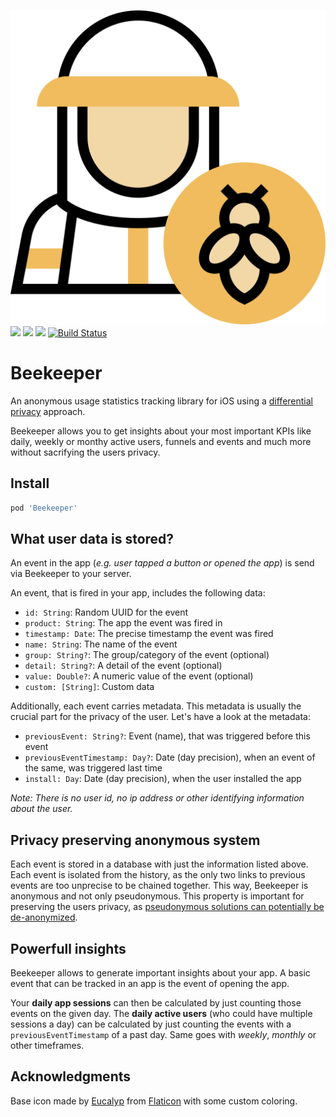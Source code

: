 ![](Icon.png)
[![](http://img.shields.io/badge/Swift-5.0-blue.svg)]() [![](http://img.shields.io/badge/iOS-10.0%2B-blue.svg)]() [![](https://img.shields.io/github/license/ChaosCoder/Beekeeper.svg)](LICENSE.md) [![Build Status](https://app.bitrise.io/app/de6c8de2d3e47847/status.svg?token=almCOiEviEDNJOAM2G5WQQ&branch=master)](https://app.bitrise.io/app/de6c8de2d3e47847)

# Beekeeper
An anonymous usage statistics tracking library for iOS using a [differential privacy](https://en.wikipedia.org/wiki/Differential_privacy) approach.

Beekeeper allows you to get insights about your most important KPIs like daily, weekly or monthy active users, funnels and events and much more without sacrifying the users privacy.

## Install

```ruby
pod 'Beekeeper'
```

## What user data is stored?

An event in the app (*e.g. user tapped a button or opened the app*) is send via Beekeeper to your server.

An event, that is fired in your app, includes the following data:

- `id: String`: Random UUID for the event
- `product: String`: The app the event was fired in
- `timestamp: Date`: The precise timestamp the event was fired
- `name: String`: The name of the event
- `group: String?`: The group/category of the event (optional)
- `detail: String?`: A detail of the event (optional)
- `value: Double?`: A numeric value of the event (optional)
- `custom: [String]`: Custom data

Additionally, each event carries metadata. This metadata is usually the crucial part for the privacy of the user. Let's have a look at the metadata:
- `previousEvent: String?`: Event (name), that was triggered before this event
- `previousEventTimestamp: Day?`: Date (day precision), when an event of the same, was triggered last time
- `install: Day`: Date (day precision), when the user installed the app

*Note: There is no user id, no ip address or other identifying information about the user.*

## Privacy preserving anonymous system

Each event is stored in a database with just the information listed above. Each event is isolated from the history, as the only two links to previous events are too unprecise to be chained together. This way, Beekeeper is anonymous and not only pseudonymous. This property is important for preserving the users privacy, as [pseudonymous solutions can potentially be de-anonymized](https://iapp.org/news/a/looking-to-comply-with-gdpr-heres-a-primer-on-anonymization-and-pseudonymization/).

## Powerfull insights

Beekeeper allows to generate important insights about your app. A basic event that can be tracked in an app is the event of opening the app.

Your **daily app sessions** can then be calculated by just counting those events on the given day. The **daily active users** (who could have multiple sessions a day) can be calculated by just counting the events with a `previousEventTimestamp` of a past day. Same goes with *weekly*, *monthly* or other timeframes.

## Acknowledgments

Base icon made by [Eucalyp](https://www.flaticon.com/authors/eucalyp) from [Flaticon](https://www.flaticon.com/) with some custom coloring.